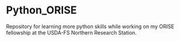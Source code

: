 # Python_ORISE
Repository for learning more python skills while working on my ORISE fellowship at the USDA-FS Northern Research Station. 
